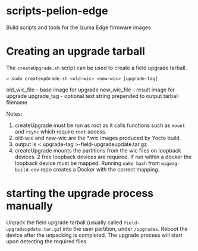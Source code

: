 # scripts-pelion-edge
Build scripts and tools for the Izuma Edge firmware images

# Creating an upgrade tarball

The `createUpgrade.sh` script can be used to create a field upgrade tarball.

```
> sudo createupGrade.sh <old-wic> <new-wic> [upgrade-tag]
```
old_wic_file        - base image for upgrade
new_wic_file        - result image for upgrade
upgrade_tag         - optional text string prepended to output tarball filename


Notes:
  1. createUpgrade must be run as root as it calls functions such as `mount` and `rsync` which require `root` access.
  2. old-wic and new-wic are the *.wic images produced by Yocto build.
  3. output is < upgrade-tag >-field-upgradeupdate.tar.gz
  4. createUpgrade mounts the partitions from the wic files on loopback devices. 2 free loopback devices are required.  If run within a docker the loopback device must be mapped. Running `make bash` from `wigwag-build-env` repo creates a Docker with the correct mapping.

# starting the upgrade process manually

Unpack the field upgrade tarball (usually called `field-upgradeupdate.tar.gz`) into the user partition, under `/upgrades`. 
Reboot the device after the unpacking is completed. The upgrade process will start upon detecting the required files.

